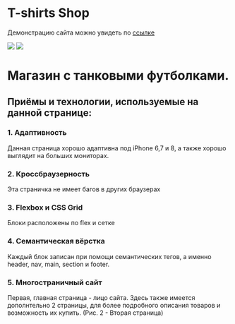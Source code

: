 # T-shirts Shop
Демонстрацию сайта можно увидеть по [ссылке](https://miiura.github.io/tshirt/ "Посмотреть сайт")
<!-- Изображение -->
![](https://i.imgur.com/iXUPhA2.jpg)
![](https://i.imgur.com/yyQxfFM.png)

<!-- Название - заголовок 1 -->
# Магазин с танковыми футболками.

<!-- Приёмы и технологии - заголовок 2 -->
## Приёмы и технологии, используемые на данной странице:

<!-- Заголовки 3 -->
### 1. Адаптивность
Данная страница хорошо адаптивна под iPhone 6,7 и 8, а также хорошо выглядит на больших мониторах.

### 2. Кроссбраузерность
Эта страничка не имеет багов в других браузерах

### 3. Flexbox и CSS Grid
Блоки расположены по flex и сетке

### 4. Семантическая вёрстка
Каждый блок записан при помощи семантических тегов, а именно header, nav, main, section и footer.

### 5. Многостраничный сайт
Первая, главная страница - лицо сайта. Здесь также имеется дополнтельно 2 страницы, для более подробного описания товаров  и возможность их купить. (Рис. 2 - Вторая страница)


